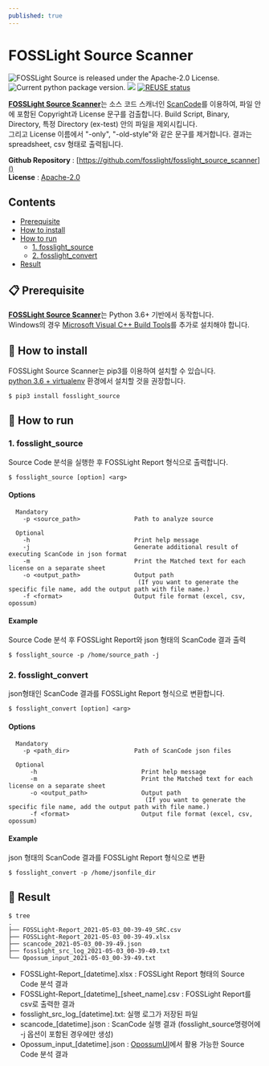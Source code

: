 ```yaml
---
published: true
---
```

# FOSSLight Source Scanner

<img src="https://img.shields.io/pypi/l/fosslight_source" alt="FOSSLight Source is released under the Apache-2.0 License." /> <img src="https://img.shields.io/pypi/v/fosslight_source" alt="Current python package version." /> <img src="https://img.shields.io/pypi/pyversions/fosslight_source" /> [![REUSE status](https://api.reuse.software/badge/github.com/fosslight/fosslight_source_scanner)](https://api.reuse.software/info/github.com/fosslight/fosslight_source_scanner)

[**FOSSLight Source Scanner**](https://github.com/fosslight/fosslight_source_scanner)는 소스 코드 스캐너인 [ScanCode][sc]를 이용하여, 파일 안에 포함된 Copyright과 License 문구를 검출합니다. Build Script, Binary, Directory, 특정 Directory (ex-test) 안의 파일을 제외시킵니다.    
그리고 License 이름에서 "-only", "-old-style"와 같은 문구를 제거합니다. 결과는 spreadsheet, csv 형태로 출력됩니다.

[sc]: https://github.com/nexB/scancode-toolkit

**Github Repository** : [https://github.com/fosslight/fosslight_source_scanner]()  
**License** : [Apache-2.0](https://github.com/fosslight/fosslight_source_scanner/blob/main/LICENSE)

## Contents
  - [Prerequisite](#-prerequisite)
  - [How to install](#-how-to-install)
  - [How to run](#-how-to-run)
    - [1. fosslight_source](#1-fosslight_source)
    - [2. fosslight_convert](#2-fosslight_convert)
  - [Result](#-result)

## 📋 Prerequisite
[**FOSSLight Source Scanner**](https://github.com/fosslight/fosslight_source_scanner)는 Python 3.6+ 기반에서 동작합니다.     
Windows의 경우 [Microsoft Visual C++ Build Tools][ms_build]를 추가로 설치해야 합니다.

[ms_build]: https://visualstudio.microsoft.com/vs/older-downloads/

## 🎉 How to install
FOSSLight Source Scanner는 pip3를 이용하여 설치할 수 있습니다.     
[python 3.6 + virtualenv](etc/guide_virtualenv.md) 환경에서 설치할 것을 권장합니다.

```
$ pip3 install fosslight_source
```

## 🚀 How to run
### 1. fosslight_source     
Source Code 분석을 실행한 후 FOSSLight Report 형식으로 출력합니다.
````
$ fosslight_source [option] <arg>
````  
#### Options
```
  Mandatory
    -p <source_path>               Path to analyze source

  Optional
    -h                             Print help message
    -j                             Generate additional result of executing ScanCode in json format
    -m                             Print the Matched text for each license on a separate sheet
    -o <output_path>               Output path
                                    (If you want to generate the specific file name, add the output path with file name.)
    -f <format>                    Output file format (excel, csv, opossum)

```
#### Example
Source Code 분석 후 FOSSLight Report와 json 형태의 ScanCode 결과 출력
```
$ fosslight_source -p /home/source_path -j
```

### 2. fosslight_convert     
json형태인 ScanCode 결과를 FOSSLight Report 형식으로 변환합니다.
````
$ fosslight_convert [option] <arg>
```` 
#### Options
```
  Mandatory
    -p <path_dir>                  Path of ScanCode json files

  Optional
      -h                             Print help message
      -m                             Print the Matched text for each license on a separate sheet
      -o <output_path>               Output path
                                      (If you want to generate the specific file name, add the output path with file name.)
      -f <format>                    Output file format (excel, csv, opossum)

```
#### Example
json 형태의 ScanCode 결과를 FOSSLight Report 형식으로 변환
```
$ fosslight_convert -p /home/jsonfile_dir
```

## 📁 Result

```
$ tree
.
├── FOSSLight-Report_2021-05-03_00-39-49_SRC.csv
├── FOSSLight-Report_2021-05-03_00-39-49.xlsx
├── scancode_2021-05-03_00-39-49.json
├── fosslight_src_log_2021-05-03_00-39-49.txt
└── Opossum_input_2021-05-03_00-39-49.txt
```
- FOSSLight-Report_[datetime].xlsx : FOSSLight Report 형태의 Source Code 분석 결과
- FOSSLight-Report_[datetime]_[sheet_name].csv : FOSSLight Report를 csv로 출력한 결과
- fosslight_src_log_[datetime].txt: 실행 로그가 저장된 파일
- scancode_[datetime].json : ScanCode 실행 결과 (fosslight_source명령어에 -j 옵션이 포함된 경우에만 생성)
- Opossum_input_[datetime].json : [OpossumUI](https://github.com/opossum-tool/OpossumUI)에서 활용 가능한 Source Code 분석 결과

